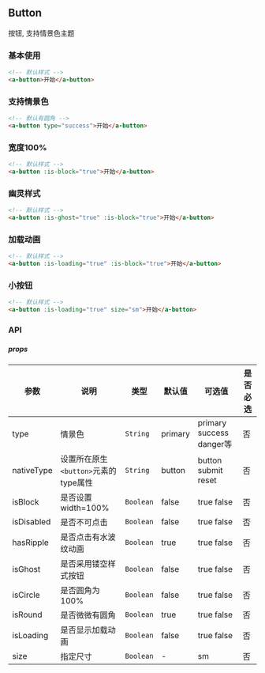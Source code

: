 ## Button
按钮, 支持情景色主题
### 基本使用
``` html
<!-- 默认样式 -->
<a-button>开始</a-button>
```
### 支持情景色
``` html
<!-- 默认有圆角 -->
<a-button type="success">开始</a-button>
```

### 宽度100%
``` html
<!-- 默认样式 -->
<a-button :is-block="true">开始</a-button>
```

### 幽灵样式
``` html
<!-- 默认样式 -->
<a-button :is-ghost="true" :is-block="true">开始</a-button>
```

### 加载动画
``` html
<!-- 默认样式 -->
<a-button :is-loading="true" :is-block="true">开始</a-button>
```

### 小按钮
``` html
<!-- 默认样式 -->
<a-button :is-loading="true" size="sm">开始</a-button>
```
### API

##### props
| 参数 | 说明 | 类型 | 默认值 | 可选值 |是否必选
|-----------|-----------|-----------|-------------|-------------|-------------|
| type | 情景色 | `String` | primary |primary success danger等|否|
| nativeType | 设置所在原生`<button>`元素的type属性 | `String` | button |button  submit  reset|否|
| isBlock | 是否设置width=100% | `Boolean` | false |true false|否|
| isDisabled | 是否不可点击 | `Boolean` | false |true false|否|
| hasRipple | 是否点击有水波纹动画 | `Boolean` | true |true false|否|
| isGhost | 是否采用镂空样式按钮 | `Boolean` | false |true false|否|
| isCircle | 是否圆角为100% | `Boolean` | false |true false|否|
| isRound | 是否微微有圆角 | `Boolean` | true |true false|否|
| isLoading | 是否显示加载动画 | `Boolean` | false |true false|否|
| size | 指定尺寸 | `Boolean` | - |sm|否|